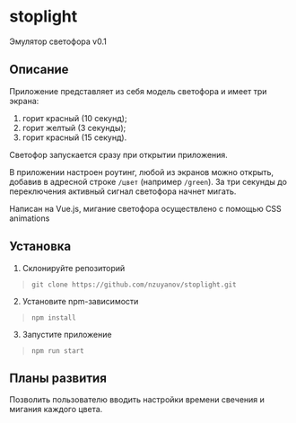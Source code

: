 # stoplight
Эмулятор светофора v0.1

## Описание
Приложение представляет из себя модель светофора и имеет три экрана:
1. горит красный (10 секунд);
2. горит желтый (3 секунды);
3. горит красный (15 секунд).

Светофор запускается сразу при открытии приложения.

В приложении настроен роутинг, любой из экранов можно открыть, добавив в адресной строке `/цвет` (например `/green`). За три секунды до переключения активный сигнал
светофора начнет мигать.

Написан на Vue.js, мигание светофора осуществлено с помощью CSS animations

## Установка
1. Склонируйте репозиторий
>`git clone https://github.com/nzuyanov/stoplight.git`

2. Установите npm-зависимости
>`npm install`

3. Запустите приложение
>`npm run start`

## Планы развития
Позволить пользователю вводить настройки времени свечения и мигания каждого цвета.
